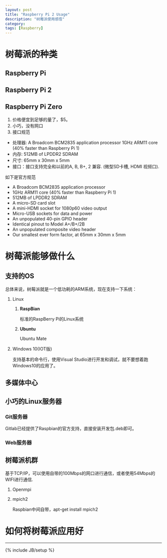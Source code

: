 ```yaml
---
layout: post
title: "Raspberry Pi 2 Usage"
description: "树莓派使用感悟"
category: 
tags: [Raspberry]
---
```

# 树莓派的种类

## Raspberry Pi

## Raspberry Pi 2

## Raspberry Pi Zero
1. 价格便宜到足够的量了，$5。
1. 小巧，没有网口
1. 接口规范
* 处理器: A Broadcom BCM2835 application processor 1GHz ARM11 core (40% faster than Raspberry Pi 1)
* 内存: 512MB of LPDDR2 SDRAM
* 尺寸: 65mm x 30mm x 5mm
* 接口：接口支持完全和以前的A, B, B+, 2 兼容. (微型SD卡槽, HDMI 视频口).

如下是官方规范

* A Broadcom BCM2835 application processor
* 1GHz ARM11 core (40% faster than Raspberry Pi 1)
* 512MB of LPDDR2 SDRAM
* A micro-SD card slot
* A mini-HDMI socket for 1080p60 video output
* Micro-USB sockets for data and power
* An unpopulated 40-pin GPIO header
* Identical pinout to Model A+/B+/2B
* An unpopulated composite video header
* Our smallest ever form factor, at 65mm x 30mm x 5mm

# 树莓派能够做什么

## 支持的OS
总体来说，树莓派就是一个低功耗的ARM系统，现在支持一下系统：

1. Linux
	1. **RaspBian**

		标准的RaspBerry Pi的Linux系统

	1. **Ubuntu**

		Ubuntu Mate

1. Windows 10(IOT版)

	支持基本的命令行，使用Visual Studio进行开发和调试，就不要想着跑Windows10的应用了。


## 多媒体中心

## 小巧的Linux服务器

### Git服务器
Gitlab已经提供了Raspbian的官方支持，直接安装开发包.deb即可。

### Web服务器

## 树莓派机群

基于TCP/IP，可以使用自带的100Mbps的网口进行通信，或者使用54Mbps的WIFI进行通信.

1. Openmpi

1. mpich2

	Raspbian中间自带，apt-get install mpich2

# 如何将树莓派应用好

---
{% include JB/setup %}
